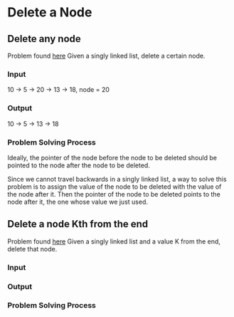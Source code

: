 # Delete a Node

## Delete any node
Problem found [here](https://leetcode.com/problems/delete-node-in-a-linked-list/description/)
Given a singly linked list, delete a certain node.

### Input
10 -> 5 -> 20 -> 13 -> 18, node = 20

### Output
10 -> 5 -> 13 -> 18

### Problem Solving Process
Ideally, the pointer of the node before the node to be deleted 
should be pointed to the node after the node to be deleted.  

Since we cannot travel backwards in a singly linked list, a way to 
solve this problem is to assign the value of the node to be deleted 
with the value of the node after it.  Then the pointer of the node 
to be deleted points to the node after it, the one whose value we 
just used.


## Delete a node Kth from the end
Problem found [here](https://leetcode.com/problems/remove-nth-node-from-end-of-list/description/)
Given a singly linked list and a value K from the end, 
delete that node.

### Input

### Output

### Problem Solving Process
